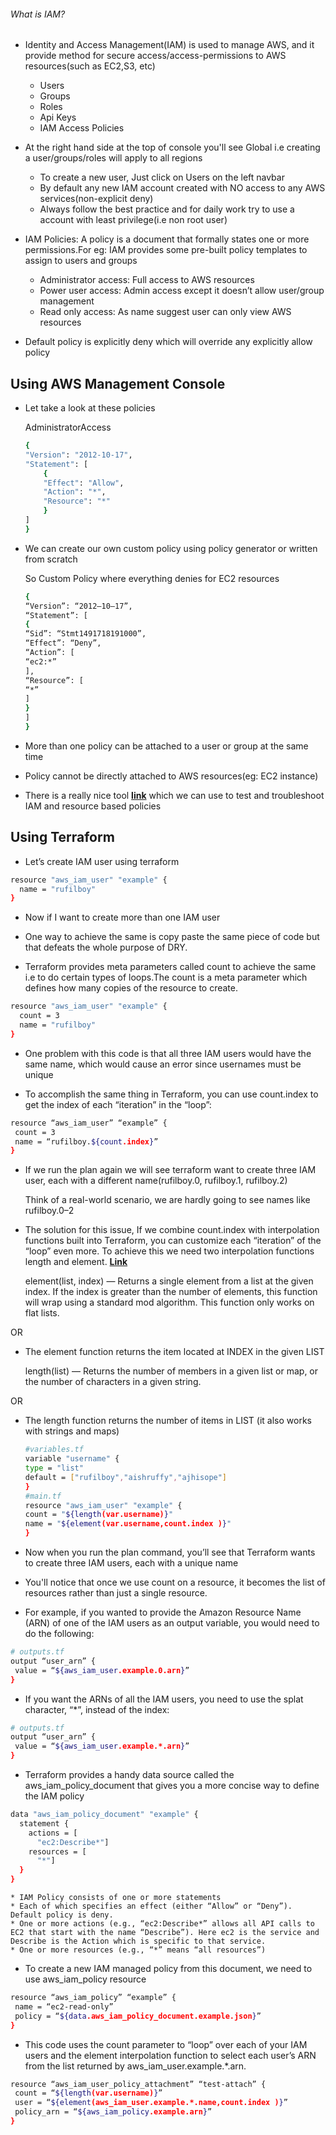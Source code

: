 ###### What is IAM?

* Identity and Access Management(IAM) is used to manage AWS, and it provide method for secure access/access-permissions to AWS resources(such as EC2,S3, etc)

    * Users
    * Groups
    * Roles
    * Api Keys
    * IAM Access Policies

* At the right hand side at the top of console you'll see Global i.e creating a user/groups/roles will apply to all regions

    * To create a new user, Just click on Users on the left navbar
    * By default any new IAM account created with NO access to any AWS services(non-explicit deny)
    * Always follow the best practice and for daily work try to use a account with least privilege(i.e non root user)

* IAM Policies: A policy is a document that formally states one or more permissions.For eg: IAM provides some pre-built policy templates to assign to users and groups

    * Administrator access: Full access to AWS resources
    * Power user access: Admin access except it doesn’t allow user/group management
    * Read only access: As name suggest user can only view AWS resources

* Default policy is explicitly deny which will override any explicitly allow policy

## Using AWS Management Console 

* Let take a look at these policies

    AdministratorAccess

    ```sh
    {
    "Version": "2012-10-17",
    "Statement": [
        {
        "Effect": "Allow",
        "Action": "*",
        "Resource": "*"
        }
    ]
    }
    ```

* We can create our own custom policy using policy generator or written from scratch

    So Custom Policy where everything denies for EC2 resources

    ```sh
    {
    “Version”: “2012–10–17”,
    “Statement”: [
    {
    “Sid”: “Stmt1491718191000”,
    “Effect”: “Deny”,
    “Action”: [
    “ec2:*”
    ],
    “Resource”: [
    “*”
    ]
    }
    ]
    }
    ```

* More than one policy can be attached to a user or group at the same time
* Policy cannot be directly attached to AWS resources(eg: EC2 instance)
* There is a really nice tool [**link**](https://policysim.aws.amazon.com) which we can use to test and troubleshoot IAM and resource based policies

## Using Terraform

* Let’s create IAM user using terraform

```sh
resource "aws_iam_user" "example" {
  name = "rufilboy"
}
```

* Now if I want to create more than one IAM user

* One way to achieve the same is copy paste the same piece of code but that defeats the whole purpose of DRY.

* Terraform provides meta parameters called count to achieve the same i.e to do certain types of loops.The count is a meta parameter which defines how many copies of the resource to create.

```sh
resource "aws_iam_user" "example" {
  count = 3
  name = "rufilboy"
}
```

* One problem with this code is that all three IAM users would have the same name, which would cause an error since usernames must be unique

* To accomplish the same thing in Terraform, you can use count.index to get the index of each “iteration” in the “loop”:

```sh
resource “aws_iam_user” “example” {
 count = 3
 name = “rufilboy.${count.index}”
}
```

* If we run the plan again we will see terraform want to create three IAM user, each with a different name(rufilboy.0, rufilboy.1, rufilboy.2)

    Think of a real-world scenario, we are hardly going to see names like rufilboy.0–2

* The solution for this issue, If we combine count.index with interpolation functions built into Terraform, you can customize each “iteration” of the “loop” even more. To achieve this we need two interpolation functions length and element. [**Link**](https://www.terraform.io/docs/configuration/interpolation.html)


    element(list, index) — Returns a single element from a list at the given index. If the index is greater than the number of elements, this function will wrap using a standard mod algorithm. This function only works on flat lists.

OR

* The element function returns the item located at INDEX in the given LIST

    length(list) — Returns the number of members in a given list or map, or the number of characters in a given string.

OR

* The length function returns the number of items in LIST (it also works with strings and maps)

    ```sh
    #variables.tf
    variable "username" {
    type = "list"
    default = ["rufilboy","aishruffy","ajhisope"]
    }
    #main.tf
    resource "aws_iam_user" "example" {
    count = "${length(var.username)}"
    name = "${element(var.username,count.index )}"
    }
    ```

* Now when you run the plan command, you’ll see that Terraform wants to create three IAM users, each with a unique name

* You'll notice that once we use count on a resource, it becomes the list of resources rather than just a single resource.

* For example, if you wanted to provide the Amazon Resource Name (ARN) of one of the IAM users as an output variable, you would need to do the following:

```sh
# outputs.tf
output “user_arn” {
 value = “${aws_iam_user.example.0.arn}”
}
```

* If you want the ARNs of all the IAM users, you need to use the splat character, “*”, instead of the index:

```sh
# outputs.tf
output “user_arn” {
 value = “${aws_iam_user.example.*.arn}”
}
```

* Terraform provides a handy data source called the aws_iam_policy_document that gives you a more concise way to define the IAM policy

```sh
data "aws_iam_policy_document" "example" {
  statement {
    actions = [
      "ec2:Describe*"]
    resources = [
      "*"]
  }
}
```

    * IAM Policy consists of one or more statements
    * Each of which specifies an effect (either “Allow” or “Deny”). Default policy is deny.
    * One or more actions (e.g., “ec2:Describe*” allows all API calls to EC2 that start with the name “Describe”). Here ec2 is the service and Describe is the Action which is specific to that service.
    * One or more resources (e.g., “*” means “all resources”)

* To create a new IAM managed policy from this document, we need to use aws_iam_policy resource

```sh
resource “aws_iam_policy” “example” {
 name = “ec2-read-only”
 policy = “${data.aws_iam_policy_document.example.json}”
}
```

* This code uses the count parameter to “loop” over each of your IAM users and the element interpolation function to select each user’s ARN from the list returned by aws_iam_user.example.*.arn.

```sh
resource “aws_iam_user_policy_attachment” “test-attach” {
 count = “${length(var.username)}”
 user = “${element(aws_iam_user.example.*.name,count.index )}”
 policy_arn = “${aws_iam_policy.example.arn}”
}
```
